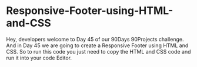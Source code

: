 # Responsive-Footer-using-HTML-and-CSS
Hey, developers welcome to Day 45 of our 90Days 90Projects challenge. And in Day 45 we are going to create a Responsive Footer using HTML and CSS.    So to run this code you just need to copy the HTML and CSS code and run it into your code Editor.
